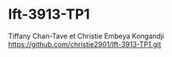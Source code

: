 # Ift-3913-TP1
Tiffany Chan-Tave et Christie Embeya Kongandji
https://github.com/christie2901/Ift-3913-TP1.git 
